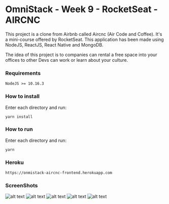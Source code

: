 OmniStack - Week 9 - RocketSeat - AIRCNC
========================================

This project is a clone from Airbnb called Aircnc (Air Code and Coffee). It's a mini-course offered by RocketSeat.
This application has been made using NodeJS, ReactJS, React Native and MongoDB.

The idea of this project is to companies can rental a free space into your offices to other Devs can work or learn about your culture.

### Requirements

    NodeJS >= 10.16.3

### How to install

Enter each directory and run:

    yarn install

### How to run

Enter each directory and run:

    yarn 
    
### Heroku

    https://onmistack-aircnc-frontend.herokuapp.com
    
### ScreenShots

![alt text](https://res.cloudinary.com/bsdev/image/upload/v1595495500/portfolio/aircnc/0.jpg)
![alt text](https://res.cloudinary.com/bsdev/image/upload/v1595495500/portfolio/aircnc/1.jpg)
![alt text](https://res.cloudinary.com/bsdev/image/upload/v1595495500/portfolio/aircnc/2.jpg)
![alt text](https://res.cloudinary.com/bsdev/image/upload/v1595495500/portfolio/aircnc/3.jpg)
![alt text](https://res.cloudinary.com/bsdev/image/upload/v1595495500/portfolio/aircnc/4.jpg)

